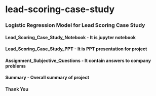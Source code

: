 # lead-scoring-case-study
### **Logistic Regression Model for Lead Scoring Case Study**
#### Lead_Scoring_Case_Study_Notebook - It is jupyter notebook
#### Lead_Scoring_Case_Study_PPT - It is PPT presentation for project
#### Assignment_Subjective_Questions - It contain answers to company problems
#### Summary - Overall summary of project
#### Thank You 